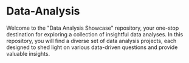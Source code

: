 # Data-Analysis
Welcome to the "Data Analysis Showcase" repository, your one-stop destination for exploring a collection of insightful data analyses. In this repository, you will find a diverse set of data analysis projects, each designed to shed light on various data-driven questions and provide valuable insights.

